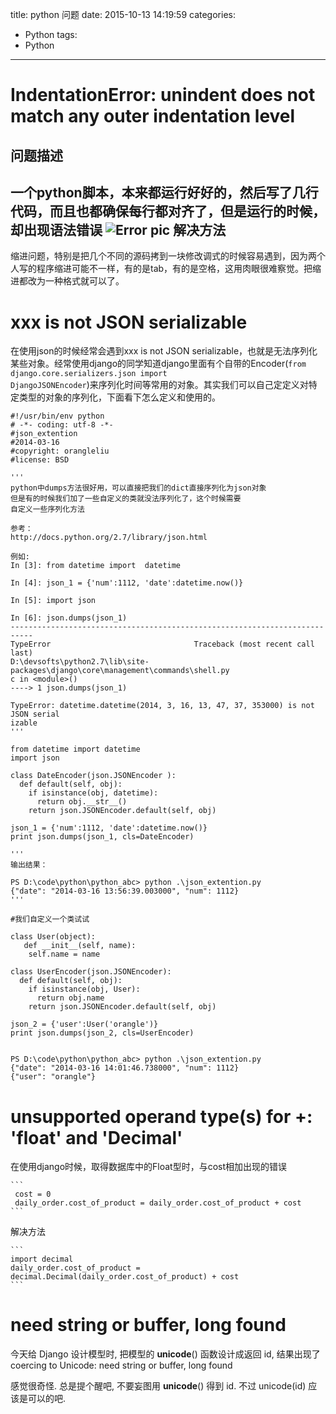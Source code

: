 title: python 问题
date: 2015-10-13 14:19:59
categories:
- Python
tags:
- Python
---

IndentationError: unindent does not match any outer indentation level
=============
问题描述
-------------
一个python脚本，本来都运行好好的，然后写了几行代码，而且也都确保每行都对齐了，但是运行的时候，却出现语法错误
![Error pic](http://huangyan.qiniudn.com/tab_error.png)
解决方法
-------------
缩进问题，特别是把几个不同的源码拷到一块修改调式的时候容易遇到，因为两个人写的程序缩进可能不一样，有的是tab，有的是空格，这用肉眼很难察觉。把缩进都改为一种格式就可以了。


xxx  is not JSON serializable
=============
在使用json的时候经常会遇到xxx  is not JSON serializable，也就是无法序列化某些对象。经常使用django的同学知道django里面有个自带的Encoder(<code>from django.core.serializers.json import DjangoJSONEncoder</code>)来序列化时间等常用的对象。其实我们可以自己定定义对特定类型的对象的序列化，下面看下怎么定义和使用的。
```
#!/usr/bin/env python
# -*- coding: utf-8 -*-
#json_extention
#2014-03-16
#copyright: orangleliu
#license: BSD

'''
python中dumps方法很好用，可以直接把我们的dict直接序列化为json对象
但是有的时候我们加了一些自定义的类就没法序列化了，这个时候需要
自定义一些序列化方法

参考：
http://docs.python.org/2.7/library/json.html

例如:
In [3]: from datetime import  datetime

In [4]: json_1 = {'num':1112, 'date':datetime.now()}

In [5]: import json

In [6]: json.dumps(json_1)
---------------------------------------------------------------------------
TypeError								 Traceback (most recent call last)
D:\devsofts\python2.7\lib\site-packages\django\core\management\commands\shell.py
c in <module>()
----> 1 json.dumps(json_1)

TypeError: datetime.datetime(2014, 3, 16, 13, 47, 37, 353000) is not JSON serial
izable
'''
```
```
from datetime import datetime
import json

class DateEncoder(json.JSONEncoder ):
  def default(self, obj):
    if isinstance(obj, datetime):
      return obj.__str__()
    return json.JSONEncoder.default(self, obj)

json_1 = {'num':1112, 'date':datetime.now()}
print json.dumps(json_1, cls=DateEncoder)

'''
输出结果：

PS D:\code\python\python_abc> python .\json_extention.py
{"date": "2014-03-16 13:56:39.003000", "num": 1112}
'''
```
```
#我们自定义一个类试试

class User(object):
   def __init__(self, name):
    self.name = name

class UserEncoder(json.JSONEncoder):
  def default(self, obj):
    if isinstance(obj, User):
      return obj.name
    return json.JSONEncoder.default(self, obj)

json_2 = {'user':User('orangle')}
print json.dumps(json_2, cls=UserEncoder)


PS D:\code\python\python_abc> python .\json_extention.py
{"date": "2014-03-16 14:01:46.738000", "num": 1112}
{"user": "orangle"}

```

unsupported operand type(s) for +: 'float' and 'Decimal'
=================================
在使用django时候，取得数据库中的Float型时，与cost相加出现的错误

	```
	 cost = 0
	 daily_order.cost_of_product = daily_order.cost_of_product + cost
	```
解决方法

	```
	import decimal
	​daily_order.cost_of_product = decimal.Decimal(daily_order.cost_of_product) + cost
	```
need string or buffer, long found
=============
今天给 Django 设计模型时, 把模型的 __unicode__() 函数设计成返回 id, 结果出现了
coercing to Unicode: need string or buffer, long found

感觉很奇怪. 总是提个醒吧, 不要妄图用 __unicode__() 得到 id.
不过 unicode(id) 应该是可以的吧.